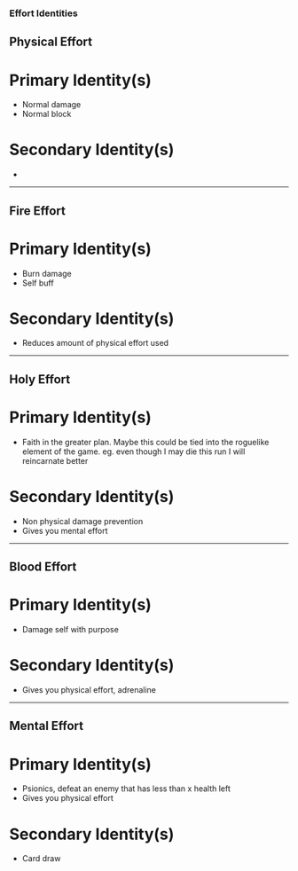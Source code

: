 ### Effort Identities

## Physical Effort

# Primary Identity(s)

- Normal damage
- Normal block

# Secondary Identity(s)

- 

---

## Fire Effort

# Primary Identity(s)

- Burn damage
- Self buff

# Secondary Identity(s)

- Reduces amount of physical effort used

---

## Holy Effort

# Primary Identity(s)

- Faith in the greater plan. Maybe this could be tied into the roguelike element of the game. eg. even though I may die this run I will reincarnate better

# Secondary Identity(s)

- Non physical damage prevention
- Gives you mental effort

---

## Blood Effort

# Primary Identity(s)

- Damage self with purpose

# Secondary Identity(s)

- Gives you physical effort, adrenaline

---

## Mental Effort

# Primary Identity(s)

- Psionics, defeat an enemy that has less than x health left
- Gives you physical effort

# Secondary Identity(s)

- Card draw
